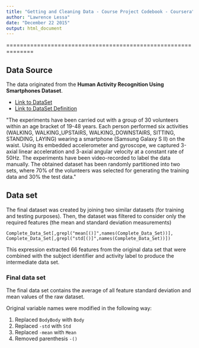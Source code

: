 ```yaml
---
title: "Getting and Cleaning Data - Course Project Codebook - Coursera"
author: "Lawrence Lessa"
date: "December 22 2015"
output: html_document
---
```

==============================================================

## Data Source

The data originated from the **Human Activity Recognition Using Smartphones Dataset**.  
- [Link to DataSet](https://d396qusza40orc.cloudfront.net/getdata%2Fprojectfiles%2FUCI%20HAR%20Dataset.zip)  
- [Link to DataSet Definition](http://archive.ics.uci.edu/ml/datasets/Human+Activity+Recognition+Using+Smartphones)

"The experiments have been carried out with a group of 30 volunteers within an age bracket of 19-48 years. Each person performed six activities (WALKING, WALKING_UPSTAIRS, WALKING_DOWNSTAIRS, SITTING, STANDING, LAYING) wearing a smartphone (Samsung Galaxy S II) on the waist. Using its embedded accelerometer and gyroscope, we captured 3-axial linear acceleration and 3-axial angular velocity at a constant rate of 50Hz. The experiments have been video-recorded to label the data manually. The obtained dataset has been randomly partitioned into two sets, where 70% of the volunteers was selected for generating the training data and 30% the test data."  

## Data set

The final dataset was created by joining two similar datasets (for training and testing purposes).
Then, the dataset was filtered to consider only the required features (the mean and standard deviation measurements)

```
Complete_Data_Set[,grepl("mean[()]",names(Complete_Data_Set))],
Complete_Data_Set[,grepl("std[()]",names(Complete_Data_Set))])
```

This expression extracted 66 features from the original data set that were combined with the subject identifier and activity label to produce the intermediate data set.

### Final data set

The final data set contains the average of all feature standard deviation and mean values of the raw dataset.

Original variable names were modified in the following way:

 1. Replaced `BodyBody` with `Body`
 2. Replaced `-std` with `Std`
 3. Replaced `-mean` with `Mean`
 4. Removed parenthesis `-()`
